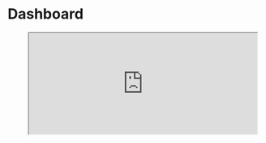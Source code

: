 # Dashboard
<figure class="video_container">
<iframe src="http://co2.miic.at/d-solo/WDzG3qLGz/co2-sensors?orgId=1&refresh=30s&var-Devices=CO2%20Ampel%2016126172&panelId=5" width="450" height="200" frameborder="1"></iframe>
</figure>